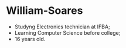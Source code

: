 # William-Soares

- Studyng Electronics technician at IFBA;
- Learning Computer Science before college;
- 16 years old.
